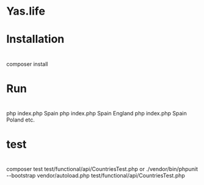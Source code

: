 # Yas.life
#
# Installation 
#
composer install
#
# Run 
#
php index.php Spain
php index.php Spain England
php index.php Spain Poland
etc.
#
# test 
#
composer test test/functional/api/CountriesTest.php
or
./vendor/bin/phpunit --bootstrap vendor/autoload.php test/functional/api/CountriesTest.php